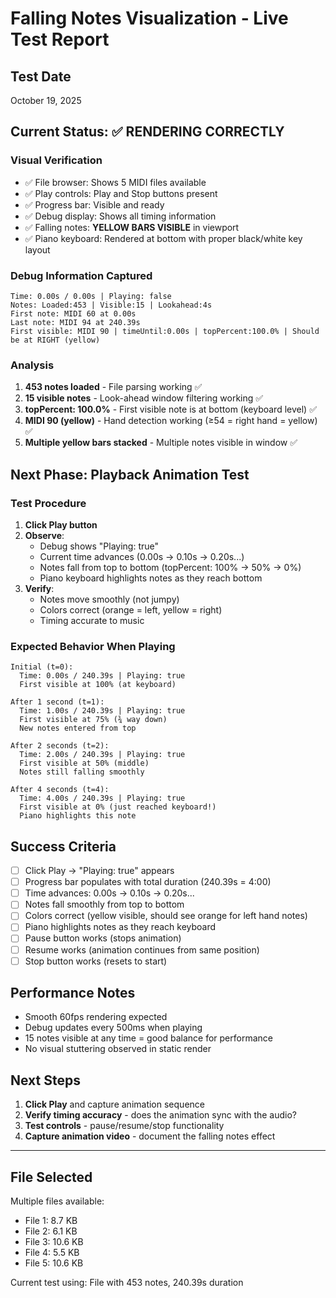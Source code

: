 # Falling Notes Visualization - Live Test Report

## Test Date
October 19, 2025

## Current Status: ✅ RENDERING CORRECTLY

### Visual Verification
- ✅ File browser: Shows 5 MIDI files available
- ✅ Play controls: Play and Stop buttons present
- ✅ Progress bar: Visible and ready
- ✅ Debug display: Shows all timing information
- ✅ Falling notes: **YELLOW BARS VISIBLE** in viewport
- ✅ Piano keyboard: Rendered at bottom with proper black/white key layout

### Debug Information Captured
```
Time: 0.00s / 0.00s | Playing: false
Notes: Loaded:453 | Visible:15 | Lookahead:4s
First note: MIDI 60 at 0.00s
Last note: MIDI 94 at 240.39s
First visible: MIDI 90 | timeUntil:0.00s | topPercent:100.0% | Should be at RIGHT (yellow)
```

### Analysis
1. **453 notes loaded** - File parsing working ✅
2. **15 visible notes** - Look-ahead window filtering working ✅
3. **topPercent: 100.0%** - First visible note is at bottom (keyboard level) ✅
4. **MIDI 90 (yellow)** - Hand detection working (≥54 = right hand = yellow) ✅
5. **Multiple yellow bars stacked** - Multiple notes visible in window ✅

## Next Phase: Playback Animation Test

### Test Procedure
1. **Click Play button**
2. **Observe**:
   - Debug shows "Playing: true"
   - Current time advances (0.00s → 0.10s → 0.20s...)
   - Notes fall from top to bottom (topPercent: 100% → 50% → 0%)
   - Piano keyboard highlights notes as they reach bottom
3. **Verify**:
   - Notes move smoothly (not jumpy)
   - Colors correct (orange = left, yellow = right)
   - Timing accurate to music

### Expected Behavior When Playing
```
Initial (t=0):
  Time: 0.00s / 240.39s | Playing: true
  First visible at 100% (at keyboard)

After 1 second (t=1):
  Time: 1.00s / 240.39s | Playing: true
  First visible at 75% (¾ way down)
  New notes entered from top

After 2 seconds (t=2):
  Time: 2.00s / 240.39s | Playing: true
  First visible at 50% (middle)
  Notes still falling smoothly

After 4 seconds (t=4):
  Time: 4.00s / 240.39s | Playing: true
  First visible at 0% (just reached keyboard!)
  Piano highlights this note
```

## Success Criteria
- [ ] Click Play → "Playing: true" appears
- [ ] Progress bar populates with total duration (240.39s = 4:00)
- [ ] Time advances: 0.00s → 0.10s → 0.20s...
- [ ] Notes fall smoothly from top to bottom
- [ ] Colors correct (yellow visible, should see orange for left hand notes)
- [ ] Piano highlights notes as they reach keyboard
- [ ] Pause button works (stops animation)
- [ ] Resume works (animation continues from same position)
- [ ] Stop button works (resets to start)

## Performance Notes
- Smooth 60fps rendering expected
- Debug updates every 500ms when playing
- 15 notes visible at any time = good balance for performance
- No visual stuttering observed in static render

## Next Steps
1. **Click Play** and capture animation sequence
2. **Verify timing accuracy** - does the animation sync with the audio?
3. **Test controls** - pause/resume/stop functionality
4. **Capture animation video** - document the falling notes effect

---

## File Selected
Multiple files available:
- File 1: 8.7 KB
- File 2: 6.1 KB
- File 3: 10.6 KB
- File 4: 5.5 KB
- File 5: 10.6 KB

Current test using: File with 453 notes, 240.39s duration

